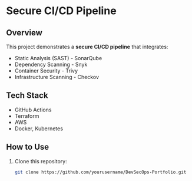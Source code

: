 # Secure CI/CD Pipeline

## Overview
This project demonstrates a **secure CI/CD pipeline** that integrates:
* Static Analysis (SAST) - SonarQube  
* Dependency Scanning - Snyk  
* Container Security - Trivy  
* Infrastructure Scanning - Checkov  

## Tech Stack
- GitHub Actions
- Terraform
- AWS
- Docker, Kubernetes

## How to Use
1. Clone this repository:
   ```sh
   git clone https://github.com/yourusername/DevSecOps-Portfolio.git